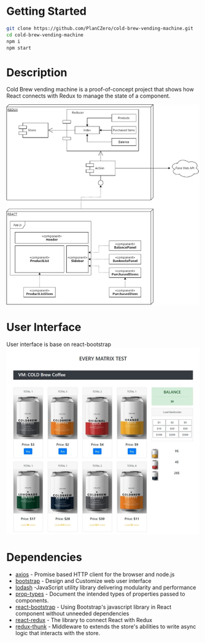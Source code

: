 # Getting Started
```sh
git clone https://github.com/PlanCZero/cold-brew-vending-machine.git
cd cold-brew-vending-machine
npm i
npm start
```

# Description
Cold Brew vending machine is a proof-of-concept project that shows how React connects with Redux to manage the state of a component.

![Code Structure](https://github.com/PlanCZero/cold-brew-vending-machine/blob/master/public/images/coldbrew.jpg?raw=true)

# User Interface

User interface is base on react-bootstrap
![Vending Machine User Interface](https://github.com/PlanCZero/cold-brew-vending-machine/blob/master/public/images/ui.jpeg?raw=true)

# Dependencies

* [axios](https://github.com/axios/axios) - Promise based HTTP client for the browser and node.js
* [bootstrap](https://getbootstrap.com/) - Design and Customize web user interface
* [lodash](https://lodash.com/) -JavaScript utility library delivering modularity and performance
* [prop-types](https://github.com/facebook/prop-types) - Document the intended types of properties passed to components.
* [react-bootstrap](https://react-bootstrap.github.io/) - Using Bootstrap's javascript library in React component without unneeded dependencies
* [react-redux](https://github.com/reduxjs/react-redux) - The library to connect React with Redux
* [redux-thunk](https://github.com/reduxjs/redux-thunk) - Middleware to extends the store's abilities to write async logic that interacts with the store.